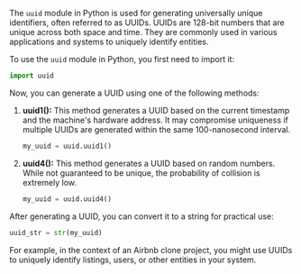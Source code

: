 The `uuid` module in Python is used for generating universally unique identifiers, often referred to as UUIDs. UUIDs are 128-bit numbers that are unique across both space and time. They are commonly used in various applications and systems to uniquely identify entities.

To use the `uuid` module in Python, you first need to import it:

```python
import uuid
```

Now, you can generate a UUID using one of the following methods:

1. **uuid1():** This method generates a UUID based on the current timestamp and the machine's hardware address. It may compromise uniqueness if multiple UUIDs are generated within the same 100-nanosecond interval.

    ```python
    my_uuid = uuid.uuid1()
    ```

2. **uuid4():** This method generates a UUID based on random numbers. While not guaranteed to be unique, the probability of collision is extremely low.

    ```python
    my_uuid = uuid.uuid4()
    ```

After generating a UUID, you can convert it to a string for practical use:

```python
uuid_str = str(my_uuid)
```

For example, in the context of an Airbnb clone project, you might use UUIDs to uniquely identify listings, users, or other entities in your system.

